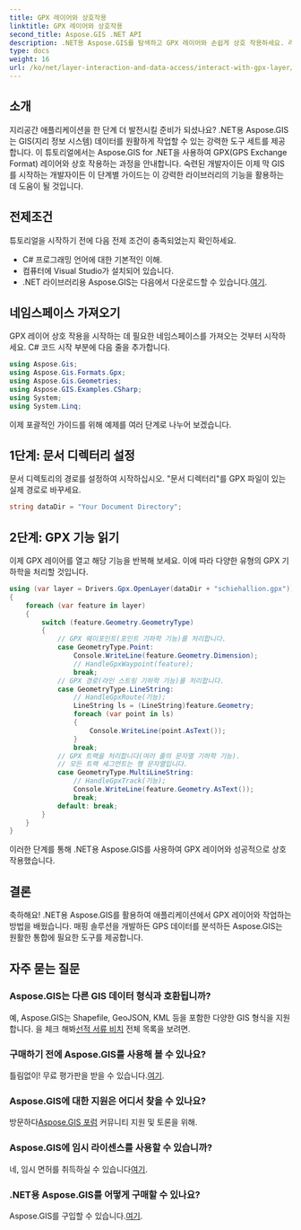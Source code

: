 ```yaml
---
title: GPX 레이어와 상호작용
linktitle: GPX 레이어와 상호작용
second_title: Aspose.GIS .NET API
description: .NET용 Aspose.GIS를 탐색하고 GPX 레이어와 손쉽게 상호 작용하세요. 라이브러리를 다운로드하고 무료 평가판을 사용해 보고 지리공간 애플리케이션을 향상시키세요!
type: docs
weight: 16
url: /ko/net/layer-interaction-and-data-access/interact-with-gpx-layer/
---
```

## 소개
지리공간 애플리케이션을 한 단계 더 발전시킬 준비가 되셨나요? .NET용 Aspose.GIS는 GIS(지리 정보 시스템) 데이터를 원활하게 작업할 수 있는 강력한 도구 세트를 제공합니다. 이 튜토리얼에서는 Aspose.GIS for .NET을 사용하여 GPX(GPS Exchange Format) 레이어와 상호 작용하는 과정을 안내합니다. 숙련된 개발자이든 이제 막 GIS를 시작하는 개발자이든 이 단계별 가이드는 이 강력한 라이브러리의 기능을 활용하는 데 도움이 될 것입니다.
## 전제조건
튜토리얼을 시작하기 전에 다음 전제 조건이 충족되었는지 확인하세요.
- C# 프로그래밍 언어에 대한 기본적인 이해.
- 컴퓨터에 Visual Studio가 설치되어 있습니다.
-  .NET 라이브러리용 Aspose.GIS는 다음에서 다운로드할 수 있습니다.[여기](https://releases.aspose.com/gis/net/).
## 네임스페이스 가져오기
GPX 레이어 상호 작용을 시작하는 데 필요한 네임스페이스를 가져오는 것부터 시작하세요. C# 코드 시작 부분에 다음 줄을 추가합니다.
```csharp
using Aspose.Gis;
using Aspose.Gis.Formats.Gpx;
using Aspose.Gis.Geometries;
using Aspose.GIS.Examples.CSharp;
using System;
using System.Linq;
```
이제 포괄적인 가이드를 위해 예제를 여러 단계로 나누어 보겠습니다.
## 1단계: 문서 디렉터리 설정
문서 디렉토리의 경로를 설정하여 시작하십시오. "문서 디렉터리"를 GPX 파일이 있는 실제 경로로 바꾸세요.
```csharp
string dataDir = "Your Document Directory";
```
## 2단계: GPX 기능 읽기
이제 GPX 레이어를 열고 해당 기능을 반복해 보세요. 이에 따라 다양한 유형의 GPX 기하학을 처리할 것입니다.
```csharp
using (var layer = Drivers.Gpx.OpenLayer(dataDir + "schiehallion.gpx"))
{
    foreach (var feature in layer)
    {
        switch (feature.Geometry.GeometryType)
        {
            // GPX 웨이포인트(포인트 기하학 기능)를 처리합니다.
            case GeometryType.Point:
                Console.WriteLine(feature.Geometry.Dimension);
                // HandleGpxWaypoint(feature);
                break;
            // GPX 경로(라인 스트링 기하학 기능)를 처리합니다.
            case GeometryType.LineString:
                // HandleGpxRoute(기능);
                LineString ls = (LineString)feature.Geometry;
                foreach (var point in ls)
                {
                    Console.WriteLine(point.AsText());
                }
                break;
            // GPX 트랙을 처리합니다(여러 줄의 문자열 기하학 기능).
            // 모든 트랙 세그먼트는 행 문자열입니다.
            case GeometryType.MultiLineString:
                // HandleGpxTrack(기능);
                Console.WriteLine(feature.Geometry.AsText());
                break;
            default: break;
        }
    }
}
```
이러한 단계를 통해 .NET용 Aspose.GIS를 사용하여 GPX 레이어와 성공적으로 상호 작용했습니다.
## 결론
축하해요! .NET용 Aspose.GIS를 활용하여 애플리케이션에서 GPX 레이어와 작업하는 방법을 배웠습니다. 매핑 솔루션을 개발하든 GPS 데이터를 분석하든 Aspose.GIS는 원활한 통합에 필요한 도구를 제공합니다.
## 자주 묻는 질문
### Aspose.GIS는 다른 GIS 데이터 형식과 호환됩니까?
 예, Aspose.GIS는 Shapefile, GeoJSON, KML 등을 포함한 다양한 GIS 형식을 지원합니다. 을 체크 해봐[선적 서류 비치](https://reference.aspose.com/gis/net/) 전체 목록을 보려면.
### 구매하기 전에 Aspose.GIS를 사용해 볼 수 있나요?
 틀림없이! 무료 평가판을 받을 수 있습니다.[여기](https://releases.aspose.com/).
### Aspose.GIS에 대한 지원은 어디서 찾을 수 있나요?
 방문하다[Aspose.GIS 포럼](https://forum.aspose.com/c/gis/33) 커뮤니티 지원 및 토론을 위해.
### Aspose.GIS에 임시 라이센스를 사용할 수 있습니까?
 네, 임시 면허를 취득하실 수 있습니다[여기](https://purchase.aspose.com/temporary-license/).
### .NET용 Aspose.GIS를 어떻게 구매할 수 있나요?
 Aspose.GIS를 구입할 수 있습니다.[여기](https://purchase.aspose.com/buy).